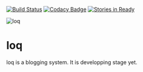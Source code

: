 [![Build Status](https://travis-ci.org/nukosuke/loq.svg?branch=feature%2Ftravis-ci)](https://travis-ci.org/nukosuke/loq)
[![Codacy Badge](https://api.codacy.com/project/badge/Grade/a137b76481224bec80264809dcd09054)](https://www.codacy.com/app/nukosuke/loq?utm_source=github.com&amp;utm_medium=referral&amp;utm_content=nukosuke/loq&amp;utm_campaign=Badge_Grade)
[![Stories in Ready](https://badge.waffle.io/nukosuke/loq.png?label=ready&title=Ready)](https://waffle.io/nukosuke/loq)

![loq](https://cloud.githubusercontent.com/assets/17716649/15415712/8f93913e-1e7f-11e6-8492-60081a58df85.jpg)

# loq
loq is a blogging system.
It is developping stage yet.
